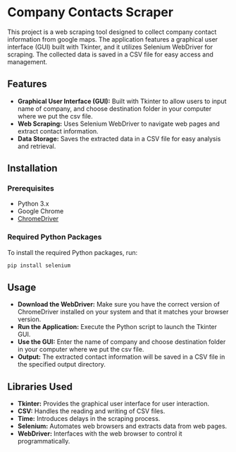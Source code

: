 # Company Contacts Scraper

This project is a web scraping tool designed to collect company contact information from google maps. The application features a graphical user interface (GUI) built with Tkinter, and it utilizes Selenium WebDriver for scraping. The collected data is saved in a CSV file for easy access and management.

## Features

- **Graphical User Interface (GUI):** Built with Tkinter to allow users to input name of company, and choose destination folder in your computer where we put the csv file.
- **Web Scraping:** Uses Selenium WebDriver to navigate web pages and extract contact information.
- **Data Storage:** Saves the extracted data in a CSV file for easy analysis and retrieval.

## Installation

### Prerequisites

- Python 3.x
- Google Chrome
- [ChromeDriver](https://developer.chrome.com/docs/chromedriver/downloads/)

### Required Python Packages

To install the required Python packages, run:

```bash
pip install selenium
```
## Usage

- **Download the WebDriver:** Make sure you have the correct version of ChromeDriver installed on your system and that it matches your browser version.
- **Run the Application:** Execute the Python script to launch the Tkinter GUI.
- **Use the GUI:** Enter the name of company and choose destination folder in your computer where we put the csv file.
- **Output:** The extracted contact information will be saved in a CSV file in the specified output directory.

## Libraries Used

- **Tkinter:** Provides the graphical user interface for user interaction.
- **CSV:** Handles the reading and writing of CSV files.
- **Time:** Introduces delays in the scraping process.
- **Selenium:** Automates web browsers and extracts data from web pages.
- **WebDriver:** Interfaces with the web browser to control it programmatically.
